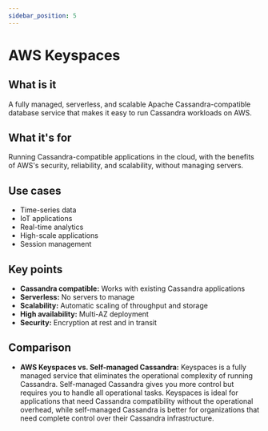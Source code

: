 ```yaml
---
sidebar_position: 5
---
```


# AWS Keyspaces

## What is it
A fully managed, serverless, and scalable Apache Cassandra-compatible database service that makes it easy to run Cassandra workloads on AWS.

## What it's for
Running Cassandra-compatible applications in the cloud, with the benefits of AWS's security, reliability, and scalability, without managing servers.

## Use cases
- Time-series data
- IoT applications
- Real-time analytics
- High-scale applications
- Session management

## Key points
- **Cassandra compatible:** Works with existing Cassandra applications
- **Serverless:** No servers to manage
- **Scalability:** Automatic scaling of throughput and storage
- **High availability:** Multi-AZ deployment
- **Security:** Encryption at rest and in transit

## Comparison
- **AWS Keyspaces vs. Self-managed Cassandra:** Keyspaces is a fully managed service that eliminates the operational complexity of running Cassandra. Self-managed Cassandra gives you more control but requires you to handle all operational tasks. Keyspaces is ideal for applications that need Cassandra compatibility without the operational overhead, while self-managed Cassandra is better for organizations that need complete control over their Cassandra infrastructure. 